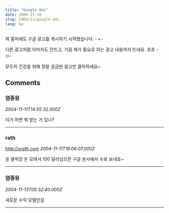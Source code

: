 ```yaml
---
title: "Google Ads"
date: 2004-11-10
slug: 2004/11/google-ads
lang: ko
---
```


제 홈피에도 구글 광고를 게시하기 시작했습니다. -ㅅ- 

다른 광고처럼 이미지도 안뜨고, 가끔 제가 필요로 하는 
광고 내용까지 뜨네요. 흐흐 -ㅁ-

모두의 건강을 위해 정말 궁금한 광고만 클릭하세요~

## Comments

### 염중원
*2004-11-11T14:55:32.000Z*

이거 하면 뭐 받는 거 있나?

---

### rath
*http://xrath.com*
*2004-11-11T16:06:07.000Z*

응 클릭당 돈 모여서 100 달러넘으믄 구글 본사에서 수표 보내죠~

---

### 염중원
*2004-11-13T05:32:40.000Z*

새로운 수익 모델인걸

---


